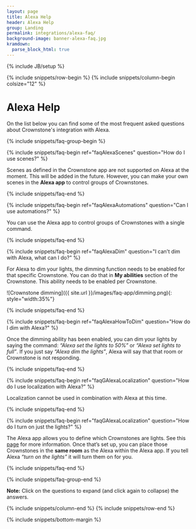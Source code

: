 ```yaml
---
layout: page
title: Alexa Help
header: Alexa Help
group: Landing
permalink: integrations/alexa-faq/
background-image: banner-alexa-faq.jpg
kramdown: 
  parse_block_html: true
---
```


{% include JB/setup %}

{% include snippets/row-begin %}
{% include snippets/column-begin colsize="12" %}

# Alexa Help

On the list below you can find some of the most frequent asked questions about Crownstone's integration with Alexa.


{% include snippets/faq-group-begin %}


{% include snippets/faq-begin ref="faqAlexaScenes" question="How do I use scenes?" %}

Scenes as defined in the Crownstone app are not supported on Alexa at the moment. This will be added in the future. However, you can make your own scenes in the **Alexa app** to control groups of Crownstones.

{% include snippets/faq-end %}



{% include snippets/faq-begin ref="faqAlexaAutomations" question="Can I use automations?" %}

You can use the Alexa app to control groups of Crownstones with a single command.

{% include snippets/faq-end %}



{% include snippets/faq-begin ref="faqAlexaDim" question="I can't dim with Alexa, what can I do?" %}

For Alexa to dim your lights, the dimming function needs to be enabled for that specific Crownstone. You can do that in **My abilities** section of the Crownstone. This ability needs to be enabled per Crownstone.

![Crownstone dimming]({{ site.url }}/images/faq-app/dimming.png){: style="width:35%"}

{% include snippets/faq-end %}



{% include snippets/faq-begin ref="faqAlexaHowToDim" question="How do I dim with Alexa?" %}

Once the dimming ability has been enabled, you can dim your lights by saying the command: *“Alexa set the lights to 50%”* or *“Alexa set lights to full”*. If you just say *“Alexa dim the lights”*, Alexa will say that that room or Crownstone is not responding.

{% include snippets/faq-end %}



{% include snippets/faq-begin ref="faqGAlexaLocalization" question="How do I use localization with Alexa?" %}

Localization cannot be used in combination with Alexa at this time.

{% include snippets/faq-end %}



{% include snippets/faq-begin ref="faqGAlexaLocalization" question="How do I turn on just the lights?" %}

The Alexa app allows you to define which Crownstones are lights. See this [page](https://www.amazon.com/gp/help/customer/display.html?nodeId=GWWP73LAN988JVAF) for more information. 
Once that’s set up, you can place those Crownstones in the **same room** as the Alexa within the Alexa app. If you tell Alexa *“turn on the lights”* it will turn them on for you.

{% include snippets/faq-end %}



{% include snippets/faq-group-end %}



**Note:** Click on the questions to expand (and click again to collapse) the answers.

{% include snippets/column-end %}
{% include snippets/row-end %}

<script>
window.onload = function() {
    var hash = window.location.hash; 
    if(hash != "") {
        var id = hash.substr(1); 
        document.getElementById(id).classList.add("in");
    }
};
</script>

{% include snippets/bottom-margin %}